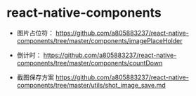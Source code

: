 # react-native-components

* 图片占位符：
https://github.com/a805883237/react-native-components/tree/master/components/imagePlaceHolder

* 倒计时：
https://github.com/a805883237/react-native-components/tree/master/components/countDown

* 截图保存方案
https://github.com/a805883237/react-native-components/tree/master/utils/shot_image_save.md